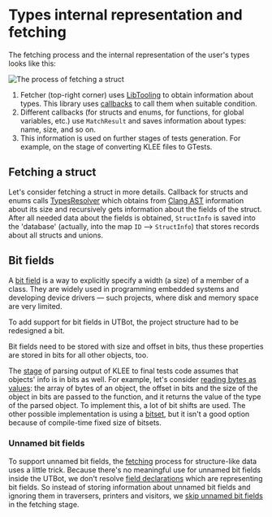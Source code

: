 # Types internal representation and fetching

The fetching process and the internal representation of the user's types looks like this:

![The process of fetching a struct](https://user-images.githubusercontent.com/46475907/188881079-7a00b5f1-eb7e-460b-9803-765d10004152.png)

1. Fetcher (top-right corner) uses [LibTooling](https://clang.llvm.org/docs/LibTooling.html) to obtain information about types. This library uses [callbacks](https://clang.llvm.org/doxygen/classclang_1_1ast__matchers_1_1MatchFinder_1_1MatchCallback.html) to call them when suitable condition.
2. Different callbacks (for structs and enums, for functions, for global variables, etc.) use `MatchResult` and saves information about types: name, size, and so on.
3. This information is used on further stages of tests generation. For example, on the stage of converting KLEE files to GTests.

## Fetching a struct

Let's consider fetching a struct in more details. Callback for structs and enums calls [TypesResolver](../blob/main/server/src/types/TypesResolver.h) which obtains from [Clang AST](https://clang.llvm.org/docs/IntroductionToTheClangAST.html) information about its size and recursively gets information about the fields of the struct. After all needed data about the fields is obtained, `StructInfo` is saved into the 'database' (actually, into the map `ID` --> `StructInfo`) that stores records about all structs and unions.

## Bit fields

A [bit field](https://en.cppreference.com/w/c/language/bit_field) is a way to explicitly specify a width (a size) of a member of a class. They are widely used in programming embedded systems and developing device drivers — such projects, where disk and memory space are very limited.

To add support for bit fields in UTBot, the project structure had to be redesigned a bit. 

Bit fields need to be stored with size and offset in bits, thus these properties are stored in bits for all other objects, too. 

The [stage](../wiki/utbot-inside#tests-generation) of parsing output of KLEE to final tests code assumes that objects' info is in bits as well. For example, let's consider [reading bytes as values](../blob/d1ead3c5a00b05380b59fc056f63ed024cdf9926/server/src/Tests.h#L818): the array of bytes of an object, the offset in bits and the size of the object in bits are passed to the function, and it returns the value of the type of the parsed object. To implement this, a lot of bit shifts are used. The other possible implementation is using a [bitset](https://en.cppreference.com/w/cpp/utility/bitset), but it isn't a good option because of compile-time fixed size of bitsets.

### Unnamed bit fields

To support unnamed bit fields, the [fetching](../blob/d1ead3c5a00b05380b59fc056f63ed024cdf9926/server/src/types/TypesResolver.cpp#L88) process for structure-like data uses a little trick. Because there's no meaningful use for unnamed bit fields inside the UTBot, we don't resolve [field declarations](https://clang.llvm.org/doxygen/classclang_1_1FieldDecl.html) which are representing bit fields. So instead of storing information about unnamed bit fields and ignoring them in traversers, printers and visitors, we [skip unnamed bit fields](../blob/d1ead3c5a00b05380b59fc056f63ed024cdf9926/server/src/types/TypesResolver.cpp#L128) in the fetching stage.